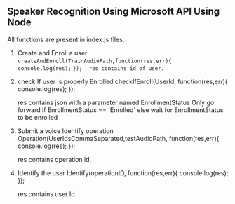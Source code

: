## Speaker Recognition Using Microsoft API Using Node

All functions are present in index.js files.

1. Create and Enroll a user
    `createAndEnroll(TrainAudioPath,function(res,err){`
    `    console.log(res);`
    `});`
    ` `
    `res contains id of user.`

2. check If user is properly Enrolled
    checkIfEnroll(UserId, function(res,err){
        console.log(res);
    });

    res contains json with a parameter named EnrollmentStatus
    Only go forward if EnrollmentStatus == 'Enrolled'
    else wait for EnrollmentStatus to be enrolled

3. Submit a voice Identify operation
    Operation(UserIdsCommaSeparated,testAudioPath, function(res,err){
        console.log(res);
    });

    res contains operation id.

4. Identify the user
    Identify(operationID, function(res,err){
        console.log(res);
    });

    res contains user Id.